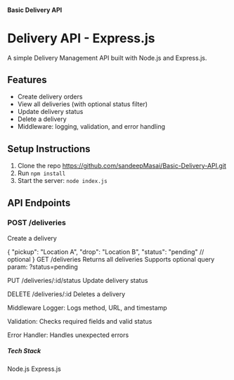 #### Basic Delivery API
# Delivery API - Express.js

A simple Delivery Management API built with Node.js and Express.js.

## Features

- Create delivery orders
- View all deliveries (with optional status filter)
- Update delivery status
- Delete a delivery
- Middleware: logging, validation, and error handling

## Setup Instructions

1. Clone the repo https://github.com/sandeepMasai/Basic-Delivery-API.git
2. Run `npm install`
3. Start the server: `node index.js`

## API Endpoints

### POST /deliveries
Create a delivery

{
  "pickup": "Location A",
  "drop": "Location B",
  "status": "pending" // optional
}
GET /deliveries
Returns all deliveries
Supports optional query param: ?status=pending

PUT /deliveries/:id/status
Update delivery status

DELETE /deliveries/:id
Deletes a delivery

Middleware
Logger: Logs method, URL, and timestamp

Validation: Checks required fields and valid status

Error Handler: Handles unexpected errors

##### Tech Stack
Node.js
Express.js

